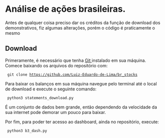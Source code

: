 # Análise de ações brasileiras.
Antes de qualquer coisa preciso dar os créditos da função de download dos demonstrativos, fiz algumas alterações, porém o código é praticamente o mesmo <a href=''> </a>


## Download

Primeramente, é necessário que tenha <a href = "https://git-scm.com/"> Git </a> instalado em sua máquina.
Comece baixando os arquivos do repositório com:

<code> git clone https://github.com/Luiz-Eduardo-de-Lima/br_stocks </code>

Para baixar os balanços em sua máquina navegue pelo terminal até o local de download e execute o seguinte comando:

<code> python3 statements_download.py </code>

É um conjunto de dados bem grande, então dependendo da velocidade da sua internet pode demorar um pouco para baixar.

Por fim, para poder ter acesso ao dashboard, ainda no repositório, execute:

<code> python3 b3_dash.py </code>